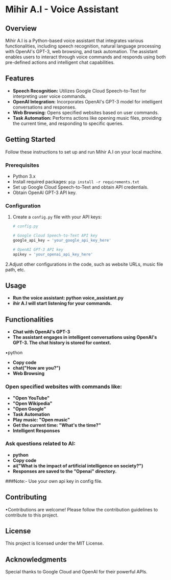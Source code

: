 # Mihir A.I - Voice Assistant

## Overview

Mihir A.I is a Python-based voice assistant that integrates various functionalities, including speech recognition, natural language processing with OpenAI's GPT-3, web browsing, and task automation. The assistant enables users to interact through voice commands and responds using both pre-defined actions and intelligent chat capabilities.

## Features

- **Speech Recognition:** Utilizes Google Cloud Speech-to-Text for interpreting user voice commands.
- **OpenAI Integration:** Incorporates OpenAI's GPT-3 model for intelligent conversations and responses.
- **Web Browsing:** Opens specified websites based on user commands.
- **Task Automation:** Performs actions like opening music files, providing the current time, and responding to specific queries.

## Getting Started

Follow these instructions to set up and run Mihir A.I on your local machine.

### Prerequisites

- Python 3.x
- Install required packages: `pip install -r requirements.txt`
- Set up Google Cloud Speech-to-Text and obtain API credentials.
- Obtain OpenAI GPT-3 API key.

### Configuration

1. Create a `config.py` file with your API keys:

   ```python
   # config.py

   # Google Cloud Speech-to-Text API key
   google_api_key = 'your_google_api_key_here'

   # OpenAI GPT-3 API key
   apikey = 'your_openai_api_key_here'

2.Adjust other configurations in the code, such as website URLs, music file path, etc.

## Usage

- **Run the voice assistant: python voice_assistant.py**
- **ihir A.I will start listening for your commands.**

## Functionalities

- **Chat with OpenAI's GPT-3**
- **The assistant engages in intelligent conversations using OpenAI's GPT-3. The chat history is stored for context.**

•python
- **Copy code**
- **chat("How are you?")**
- **Web Browsing**

### Open specified websites with commands like:

- **"Open YouTube"**
- **"Open Wikipedia"**
- **"Open Google"**
- **Task Automation**
- **Play music: "Open music"**
- **Get the current time: "What's the time?"**
- **Intelligent Responses**


### Ask questions related to AI:

- **python**
- **Copy code**
- **ai("What is the impact of artificial intelligence on society?")**
- **Responses are saved to the "Openai" directory.**

###Note:- Use your own api key in config file.

## Contributing

•Contributions are welcome! Please follow the contribution guidelines to contribute to this project.

## License

This project is licensed under the MIT License.

## Acknowledgments

Special thanks to Google Cloud and OpenAI for their powerful APIs.
